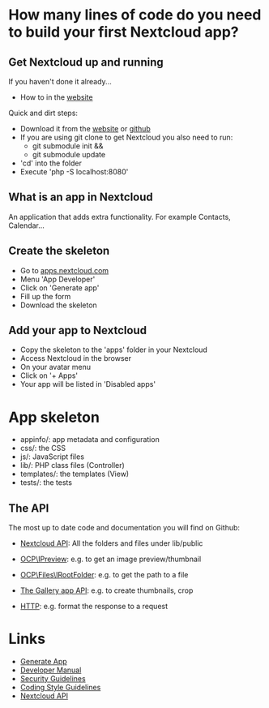 # How many lines of code do you need to build your first Nextcloud app?

## Get Nextcloud up and running
If you haven't done it already...

- How to in the [website](https://docs.nextcloud.com/server/12/developer_manual/general/devenv.html)

Quick and dirt steps:
- Download it from the [website](https://nextcloud.com/install/#instructions-server) or [github](https://docs.nextcloud.com/server/12/developer_manual/app/tutorial.html)
- If you are using git clone to get Nextcloud you also need to run:
  - git submodule init &&
  - git submodule update
- 'cd' into the folder
- Execute 'php -S localhost:8080'

## What is an app in Nextcloud

An application that adds extra functionality. For example Contacts, Calendar...

## Create the skeleton

- Go to [apps.nextcloud.com](https://apps.nextcloud.com)
- Menu 'App Developer'
- Click on 'Generate app'
- Fill up the form
- Download the skeleton

## Add your app to Nextcloud

- Copy the skeleton to the 'apps' folder in your Nextcloud
- Access Nextcloud in the browser
- On your avatar menu
- Click on '+ Apps'
- Your app will be listed in 'Disabled apps'

# App skeleton
- appinfo/: app metadata and configuration
- css/: the CSS
- js/: JavaScript files
- lib/: PHP class files (Controller)
- templates/: the templates (View)
- tests/: the tests

## The API

The most up to date code and documentation you will find on Github:

- [Nextcloud API](https://github.com/nextcloud/server/tree/master/lib/public): All the folders and files under lib/public

- [OCP\IPreview](https://github.com/nextcloud/server/blob/master/lib/public/IPreview.php): e.g. to get an image preview/thumbnail

- [OCP\Files\IRootFolder](https://github.com/nextcloud/server/blob/master/lib/public/Files/IRootFolder.php): e.g. to get the path to a file

- [The Gallery app API](https://github.com/nextcloud/gallery/wiki/RESTful-API): e.g. to create thumbnails, crop

- [HTTP](https://github.com/nextcloud/server/tree/master/lib/public/AppFramework/Http): e.g. format the response to a request


# Links
- [Generate App](https://apps.nextcloud.com/developer/apps/generate)
- [Developer Manual](https://docs.nextcloud.com/server/12/developer_manual/index.html)
- [Security Guidelines](https://docs.nextcloud.com/server/12/developer_manual/general/security.html)
- [Coding Style Guidelines](https://docs.nextcloud.com/server/12/developer_manual/general/codingguidelines.html)
- [Nextcloud API](https://doc.owncloud.org/api/namespaces/OCP.html)

